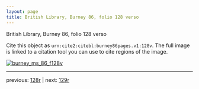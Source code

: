 ```yaml
---
layout: page
title: British Library, Burney 86, folio 128 verso
---
```


British Library, Burney 86, folio 128 verso

Cite this object as `urn:cite2:citebl:burney86pages.v1:128v`.  The full image is linked to a citation tool you can use to cite regions of the image.

[![burney_ms_86_f128v](http://www.homermultitext.org/iipsrv?IIIF=/project/homer/pyramidal/deepzoom/citebl/burney86imgs/v1/burney_ms_86_f128v.tif/full/800,/0/default.jpg)](http://www.homermultitext.org/ict2/?urn=urn:cite2:citebl:burney86imgs.v1:burney_ms_86_f128v) 

---

previous:  [128r](../128r/) | next: [129r](../129r/)